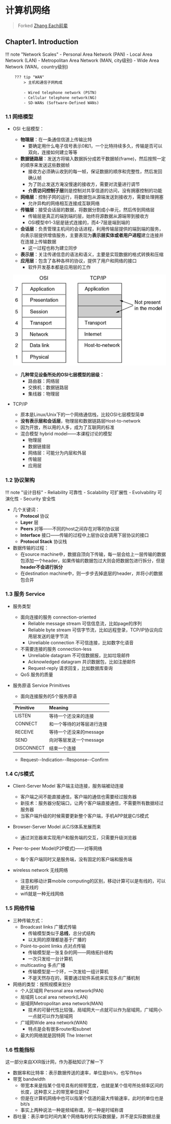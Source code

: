 # 计算机网络

> Forked [Zhang Each前辈](https://github.com/Zhang-Each/My-CS-Notebook)

## Chapter1.  Introduction

!!! note "Network Scales"
    - Personal Area Network (PAN)
    - Local Area Network (LAN)
    - Metropolitan Area Network (MAN, city级别)
    - Wide Area Network (WAN，country级别)
        
        ??? tip "WAN"
            > 主机和通信子网构成
            
            - Wired telephone network (PSTN)
            - Cellular telephone network(NG)
            - SD-WANs (Software-Defined WANs)

### 1.1 网络模型

- OSI 七层模型：
  - **物理层**：在一条通信信道上传输比特
    - 要确定用什么电子信号表示0和1，一个比特持续多久，传输是否可以双向，连接如何建立等等
  - **数据链路层**：发送方将输入数据拆分成若干数据帧(frame)，然后按照一定的顺序来发送这些数据帧
    - 接收方必须确认收到的每一帧，保证数据的顺序和完整性，然后发回确认帧
    - 为了防止发送方淹没慢速的接收方，需要对流量进行调节
    - **介质访问控制子层**则是控制对共享信道的访问，没有拥塞控制的功能
  - **网络层**：控制子网的运行，将数据包从源端发送到接收方，需要处理拥塞
    - 允许异构的网络相互连接成互联网络
  - **传输层**：接受会话层的数据，将数据分割成小单元，然后传到网络层
    - 传输层是真正的端到端的层，始终将源数据从源端带到接收方
    - OSI模型中1-3层是链式连接的，而4-7层是端到端的
  - **会话层**：负责管理主机间的会话进程，利用传输层提供的端到端的服务，向表示层提供增值服务，主要表现为**表示层实体或者用户进程**建立连接并在连接上传输数据
    - 这一过程也称为建立同步
  - **表示层**：关注传递信息的语法和语义，主要是实现数据的格式转换和压缩
  - **应用层**：包含了各种各样的协议，提供了用户和网络的接口
    - 软件开发基本都是应用层的工作

  ![image-20200922231442750](./static/image-20200922231442750.png)

  - **几种常见设备所处的OSI七层模型的层级：**
    - 路由器：网络层
    - 交换机：数据链路层
    - 集线器：物理层

- TCP/IP
  - 原本是Linux/Unix下的一个网络通信栈，比较OSI七层模型简单
  - **没有表示层和会话层**，物理层和数据链路层Host-to-network
  - 因为开放，所以用的人多，成为了互联网的标准
  - 混合模型 hybrid model——本课程讨论的模型
    - 物理层
    - 数据链接层
    - 网络层：可能分为内层和外层
    - 传输层
    - 应用层

### 1.2 协议架构

!!! note "设计目标"
    - Reliability 可靠性
    - Scalability 可扩展性
    - Evolvability 可演化性
    - Security 安全性

- 几个关键词：
    - **Protocol** 协议
    - **Layer** 层
    - **Peers** 对等——不同的host之间存在对等的协议层
    - **Interface** 接口——传输的过程中上层协议会调用下层协议的接口
    - **Protocol Stack** 协议栈
- 数据传输的过程：
    - 在source machine中，数据自顶向下传输，每一层会给上一层传输的数据包添加一个header，如果传输的数据包过大则会把数据包进行拆分，但是**header不会进行拆分** 
    - 在destination machine中，则一步步去掉底层的header，并将小的数据包合并

### 1.3 服务 Service

- 服务类型
    - 面向连接的服务 connection-oriented
        - Reliable message stream 可信信息流，比如page的序列
        - Reliable byte stream 可信字节流，比如远程登录，TCP/IP协议向应用层发送的是字节流
        - Unreliable connection 不可信连接，比如数字化语音
    - 不需要连接的服务 connection-less
        - Unreliable datagram 不可信数据报，比如垃圾邮件
        - Acknowledged datagram 共识数据包，比如注册邮件
        - Request-reply 请求回复，比如数据库查询
    - QoS 服务的质量

- 服务原语 Service Primitives

    - 面向连接服务的5个服务原语

    | Primitive  | Meaning                    |
    | ---------- | -------------------------- |
    | LISTEN     | 等待一个还没来的连接       |
    | CONNECT    | 和一个等待的对等层进行连接 |
    | RECEIVE    | 等待一个还没来的message    |
    | SEND       | 向对等层发送一个message    |
    | DISCONNECT | 结束一个连接               |

    - Request--Indication--Response--Confirm

### 1.4 C/S模式

- Client-Server Model 客户端主动连接，服务端被动连接
    - 客户端之间不能直接通信，客户端的通信也需要经过服务器
    - 新技术：服务器分配端口，让两个客户端直接通信，不需要所有数据经过服务器
    - 当客户端升级的时候需要更新整个客户端，手机APP就是C/S模式
- Browser-Server Model 从C/S体系发展而来
    - 通过浏览器来实现用户和服务端的交互，只需要升级浏览器
- Peer-to-peer Model(P2P模式)——对等网络
    - 每个客户端同时又是服务端，没有固定的客户端和服务端  

- wireless network 无线网络
    - 注意和移动计算mobile computing的区别，移动计算可以是有线的，可以是无线的
    - wifi就是一种无线网络

### 1.5 网络传输

- 三种传输方式：
    - Broadcast links 广播式传输
        - 传输模型类似于**总线**，总分式结构
        - 以太网的原理都是基于广播的
    - Point-to-point limks 点对点传输
        - 传输模型是一张复杂的网——网络拓扑结构
        - 一次只发给一台计算机
    - multicasting 多点广播
        - 传输模型是一个环，一次发给一组计算机
        - 不是天然存在的，需要通过软件系统来实现多点广播机制
- 网络的类型：按照规模来划分
    - 个人区域网 Personal area network(PAN)
    - 局域网 Local area network(LAN)
    - 层域网Metropolitan area network(MAN)
        - 技术的可替代性比较强，局域网大一点就可以作为层域网，广域网小一点就可以作为层域网
    - 广域网Wide area network(WAN)
        - 特点是会有很多router和subnet
    - 最大的网络就是因特网 The Internet

### 1.6 性能指标

这一部分来自XXR版计网，作为基础知识了解一下

- 数据率和比特率：表示数据传送的速率，单位是bit/s，也写作bps
- 带宽 bandwidth
  - 带宽本来是指某个信号具有的频带宽度，也就是某个信号所处频率区间的长度，这种意义上的带宽单位是HZ
  - 但是在计算机网络中也可以指某个信道的最大传输速率，此时的单位也是bit/s
  - 事实上两种说法一种是频域称谓，另一种是时域称谓
- 吞吐量：表示单位时间内某个网络每秒的实际数据量，并不是实际数据总量
